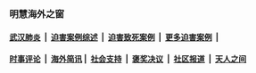 
### 明慧海外之窗

####  [武汉肺炎](indexes/365.md?t=06200100) &nbsp;|&nbsp;  [迫害案例综述](indexes/328.md?t=06200100) &nbsp;|&nbsp; [迫害致死案例](indexes/277.md?t=06200100)  &nbsp;|&nbsp; [更多迫害案例](indexes/81.md?t=06200100)  &nbsp;|&nbsp; 
####  [时事评论](indexes/19.md?t=06200100) &nbsp;|&nbsp; [海外简讯](indexes/245.md?t=06200100)&nbsp;|&nbsp;  [社会支持](indexes/140.md?t=06200100) &nbsp;|&nbsp; [褒奖决议](indexes/282.md?t=06200100) &nbsp;|&nbsp; [社区报道](indexes/91.md?t=06200100)  &nbsp;|&nbsp; [天人之间](indexes/78.md?t=06200100) 

